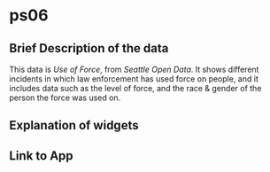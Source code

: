 # ps06

## Brief Description of the data
This data is _Use of Force_, from _Seattle Open Data_. It shows different incidents in which
law enforcement has used force on people, and it includes data such as the level of force, and the race & 
gender of the person the force was used on. 

## Explanation of widgets

## Link to App